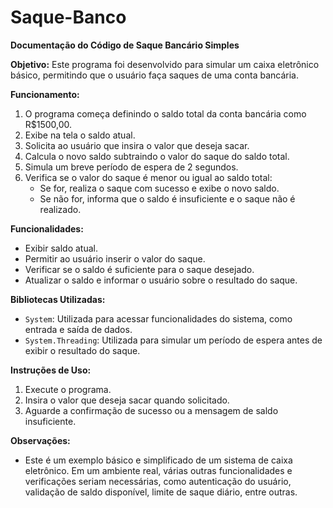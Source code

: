 # Saque-Banco

**Documentação do Código de Saque Bancário Simples**

**Objetivo:**
Este programa foi desenvolvido para simular um caixa eletrônico básico, permitindo que o usuário faça saques de uma conta bancária.

**Funcionamento:**
1. O programa começa definindo o saldo total da conta bancária como R$1500,00.
2. Exibe na tela o saldo atual.
3. Solicita ao usuário que insira o valor que deseja sacar.
4. Calcula o novo saldo subtraindo o valor do saque do saldo total.
5. Simula um breve período de espera de 2 segundos.
6. Verifica se o valor do saque é menor ou igual ao saldo total:
   - Se for, realiza o saque com sucesso e exibe o novo saldo.
   - Se não for, informa que o saldo é insuficiente e o saque não é realizado.

**Funcionalidades:**
- Exibir saldo atual.
- Permitir ao usuário inserir o valor do saque.
- Verificar se o saldo é suficiente para o saque desejado.
- Atualizar o saldo e informar o usuário sobre o resultado do saque.

**Bibliotecas Utilizadas:**
- `System`: Utilizada para acessar funcionalidades do sistema, como entrada e saída de dados.
- `System.Threading`: Utilizada para simular um período de espera antes de exibir o resultado do saque.

**Instruções de Uso:**
1. Execute o programa.
2. Insira o valor que deseja sacar quando solicitado.
3. Aguarde a confirmação de sucesso ou a mensagem de saldo insuficiente.

**Observações:**
- Este é um exemplo básico e simplificado de um sistema de caixa eletrônico. Em um ambiente real, várias outras funcionalidades e verificações seriam necessárias, como autenticação do usuário, validação de saldo disponível, limite de saque diário, entre outras.
